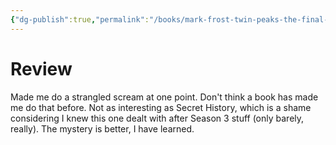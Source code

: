 ```yaml
---
{"dg-publish":true,"permalink":"/books/mark-frost-twin-peaks-the-final-dossier/","tags":["books"],"created":"2024-06-07","updated":"2024-09-26"}
---
```



# Review

Made me do a strangled scream at one point. Don't think a book has made me do that before. Not as interesting as Secret History, which is a shame considering I knew this one dealt with after Season 3 stuff (only barely, really). The mystery is better, I have learned.
